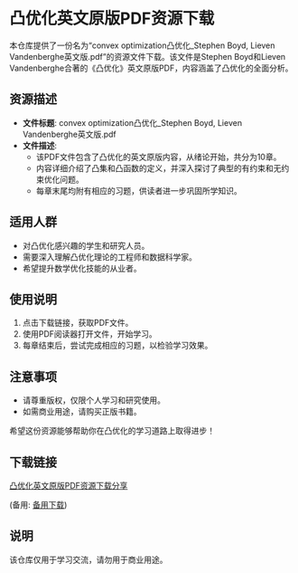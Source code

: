 # 凸优化英文原版PDF资源下载

本仓库提供了一份名为“convex optimization凸优化_Stephen Boyd, Lieven Vandenberghe英文版.pdf”的资源文件下载。该文件是Stephen Boyd和Lieven Vandenberghe合著的《凸优化》英文原版PDF，内容涵盖了凸优化的全面分析。

## 资源描述

- **文件标题**: convex optimization凸优化_Stephen Boyd, Lieven Vandenberghe英文版.pdf
- **文件描述**: 
  - 该PDF文件包含了凸优化的英文原版内容，从绪论开始，共分为10章。
  - 内容详细介绍了凸集和凸函数的定义，并深入探讨了典型的有约束和无约束优化问题。
  - 每章末尾均附有相应的习题，供读者进一步巩固所学知识。

## 适用人群

- 对凸优化感兴趣的学生和研究人员。
- 需要深入理解凸优化理论的工程师和数据科学家。
- 希望提升数学优化技能的从业者。

## 使用说明

1. 点击下载链接，获取PDF文件。
2. 使用PDF阅读器打开文件，开始学习。
3. 每章结束后，尝试完成相应的习题，以检验学习效果。

## 注意事项

- 请尊重版权，仅限个人学习和研究使用。
- 如需商业用途，请购买正版书籍。

希望这份资源能够帮助你在凸优化的学习道路上取得进步！

## 下载链接
[凸优化英文原版PDF资源下载分享](https://pan.quark.cn/s/0b7314ea0942) 

(备用: [备用下载](https://pan.baidu.com/s/1GnQKrq38okiqi4rmnXKr9g?pwd=1234))

## 说明

该仓库仅用于学习交流，请勿用于商业用途。

